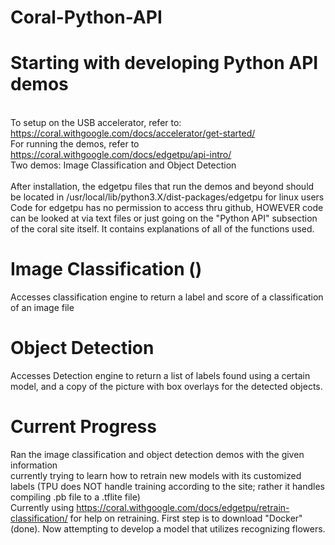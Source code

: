 # Coral-Python-API

# Starting with developing Python API demos 
<br>To setup on the USB accelerator, refer to: https://coral.withgoogle.com/docs/accelerator/get-started/
<br>For running the demos, refer to https://coral.withgoogle.com/docs/edgetpu/api-intro/
<br>Two demos: Image Classification and Object Detection
<br><br>After installation, the edgetpu files that run the demos and beyond should be located in 
/usr/local/lib/python3.X/dist-packages/edgetpu for linux users
<br>Code for edgetpu has no permission to access thru github, HOWEVER code can be looked at via text files or just going on the "Python API" subsection of the coral site itself. It contains explanations of all of the functions used.

# Image Classification ()
Accesses classification engine to return a label and score of a classification of an image file

# Object Detection
Accesses Detection engine to return a list of labels found using a certain model, and a copy of the picture 
with box overlays for the detected objects.

# Current Progress
Ran the image classification and object detection demos with the given information
<br> currently trying to learn how to retrain new models with its customized labels (TPU does NOT handle training according to the site; rather it handles compiling .pb file to a .tflite file)
<br> Currently using https://coral.withgoogle.com/docs/edgetpu/retrain-classification/ for help on retraining. First step is to download "Docker" (done). Now attempting to develop a model that utilizes recognizing flowers.

